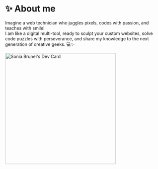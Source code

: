 # ✨ About me

Imagine a web technician who juggles pixels, codes with passion, and teaches with smile! <br>
I am like a digital multi-tool, ready to sculpt your custom websites, solve code puzzles with perseverance, and share my knowledge to the next generation of creative geeks. 💻✨


<a href="https://app.daily.dev/xartiax"><img src="https://api.daily.dev/devcards/v2/XWFjQpcqJ.png?type=default&r=vuc" width="356" alt="Sonia Brunel's Dev Card"/></a>
